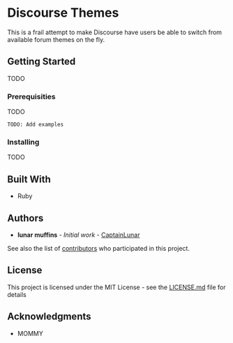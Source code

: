 # Discourse Themes

This is a frail attempt to make Discourse have users be able to switch from available forum themes on the fly.

## Getting Started

TODO

### Prerequisities

TODO 

```
TODO: Add examples
```

### Installing

TODO 

## Built With

* Ruby

## Authors

* **lunar muffins** - *Initial work* - [CaptainLunar](https://github.com/CaptainLunar)

See also the list of [contributors](https://github.com/your/project/contributors) who participated in this project.

## License

This project is licensed under the MIT License - see the [LICENSE.md](LICENSE.md) file for details

## Acknowledgments

* MOMMY